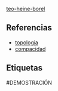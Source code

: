 [teo-heine-borel](pdf/teo-heine-borel.pdf)

## Referencias
- [topologia](./topologia.md)
- [compacidad](./compacidad.md)

## Etiquetas
#DEMOSTRACIÓN 
